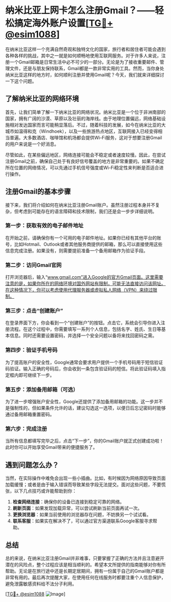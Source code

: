 # 纳米比亚上网卡怎么注册Gmail？——轻松搞定海外账户设置[[TG💪+ @esim1088](https://t.me/s/esim1088)]

在纳米比亚这样一个充满自然奇观和独特文化的国家，旅行者和居住者可能会遇到各种各样的挑战，其中之一就是如何顺畅地使用互联网服务。对于许多人来说，注册一个Gmail邮箱是日常生活中必不可少的一部分。无论是为了接收重要邮件、管理文件，还是与朋友保持联系，Gmail都是一款非常实用的工具。然而，当你身处纳米比亚这样的地方时，如何顺利注册并使用Gmail呢？今天，我们就来详细探讨一下这个问题。

## 了解纳米比亚的网络环境

首先，让我们简单了解一下纳米比亚的网络状况。纳米比亚是一个位于非洲南部的国家，拥有广阔的沙漠、草原以及壮丽的海岸线。由于地理位置偏远，网络基础设施相对发达国家而言可能稍显落后。不过，随着科技的发展，如今在纳米比亚的大城市如温得和克（Windhoek），以及一些旅游热点地区，互联网接入已经变得相当普遍。大多数酒店、咖啡馆和机场都会提供Wi-Fi服务，这对于想要注册Gmail的用户来说是一个好消息。

尽管如此，在某些偏远地区，网络连接可能会不稳定或者速度较慢。因此，在尝试注册Gmail之前，确保自己处于有良好信号覆盖的地方是非常重要的。如果不确定所在位置的网络情况，可以先通过手机信号强度或Wi-Fi稳定性来判断是否适合进行操作。

## 注册Gmail的基本步骤

接下来，我们将介绍如何在纳米比亚注册Gmail账户。虽然注册过程本身并不复杂，但考虑到可能存在的语言障碍和技术限制，我们还是会一步步详细说明。

### 第一步：获取有效的电子邮件地址

在开始之前，请确保你有一个可用的电子邮件地址。如果你已经有其他平台的账号，比如Hotmail、Outlook或者其他服务商提供的邮箱，那么可以直接使用这些信息完成注册。如果没有，则需要提前准备一个备用邮箱作为验证手段。

### 第二步：访问Gmail官网

打开浏览器后，输入“www.gmail.com”进入Google的官方Gmail页面。这里需要注意的是，如果你所在的网络环境对国外网站有限制，可能无法直接访问该网址。在这种情况下，你可以考虑使用代理服务器或虚拟私人网络（VPN）来绕过限制。

### 第三步：点击“创建账户”

在登录界面下方，你会看到一个“创建账户”的按钮。点击它，系统会引导你进入注册流程。在这个过程中，你需要填写一系列个人信息，包括名字、姓氏、生日等基本信息。同时还需要设置密码，并选择一个安全问题以备将来找回密码之需。

### 第四步：验证手机号码

为了提高账户的安全性，Google通常会要求用户提供一个手机号码用于短信验证码验证。输入正确的号码后，你会收到一条包含验证码的短信。将此验证码填入指定框内即可继续下一步。

### 第五步：添加备用邮箱（可选）

为了进一步增强账户安全性，Google还提供了添加备用邮箱的功能。这一步并不是强制性的，但如果条件允许的话，建议勾选这一选项，以便日后忘记密码时能够通过备用邮箱重置密码。

### 第六步：完成注册

当所有信息都填写完毕之后，点击“下一步”，你的Gmail账户就正式创建成功啦！此时你可以开始享受Gmail带来的便捷服务了。

## 遇到问题怎么办？

当然，在实际操作中难免会出现一些小插曲。比如，有时候因为网络原因导致页面加载缓慢；或者是由于输入错误而导致某些字段无法提交。面对这些问题，不要慌张，以下几点技巧或许能帮助到你：

1. **检查网络连接**：确保你的设备已连接到稳定可靠的网络。
2. **刷新页面**：如果发现加载异常，可以尝试刷新当前页面再试一次。
3. **更换浏览器**：如果当前使用的浏览器存在问题，不妨换另一个试试看。
4. **联系客服**：如果实在解决不了，可以通过官方渠道联系Google客服寻求帮助。

## 总结

总的来说，在纳米比亚注册Gmail并非难事，只要掌握了正确的方法并且注意避开潜在的风险点，整个过程应该是相当顺利的。希望本文所提供的指南能够对你有所帮助。无论是在旅行途中还是长期定居期间，拥有一份属于自己的Gmail账户都是非常有用的。最后再次提醒大家，在使用任何在线服务时都要注重个人信息保护，避免泄露敏感资料给不法分子利用。

[[TG💪+ @esim1088](https://t.me/s/esim1088) ![Image](https://i.postimg.cc/4NQfJmqS/Snipaste-2025-05-13-00-14-12.png)]